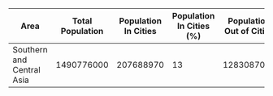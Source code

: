 | Area | Total Population | Population In Cities | Population In Cities (%) | Population Out of Cities | Population Out of Cities (%) |
| ---- | ---------------- | -------------------- | ------------------------ | ------------------------ | ---------------------------- |
| Southern and Central Asia | 1490776000 | 207688970 | 13 | 1283087030 | 86|
